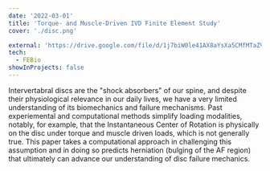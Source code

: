 ```yaml
---
date: '2022-03-01'
title: 'Torque- and Muscle-Driven IVD Finite Element Study'
cover: './disc.png'

external: 'https://drive.google.com/file/d/1j7biW0le41AX8aYsXa5CMfMTaZVFtPIe/view?usp=sharing'
tech:
  - FEBio
showInProjects: false
---
```


Intervertabral discs are the "shock absorbers" of our spine, and despite their physiological relevance in our daily lives, we have a very limited understanding of its biomechanics and failure mechanisms. Past experiemental and computational methods simplify loading modalities, notably, for example, that the Instantaneous Center of Rotation is physically on the disc under torque and muscle driven loads, which is not generally true. This paper takes a computational approach in challenging this assumption and in doing so predicts herniation (bulging of the AF region) that ultimately can advance our understanding of disc failure mechanics.
